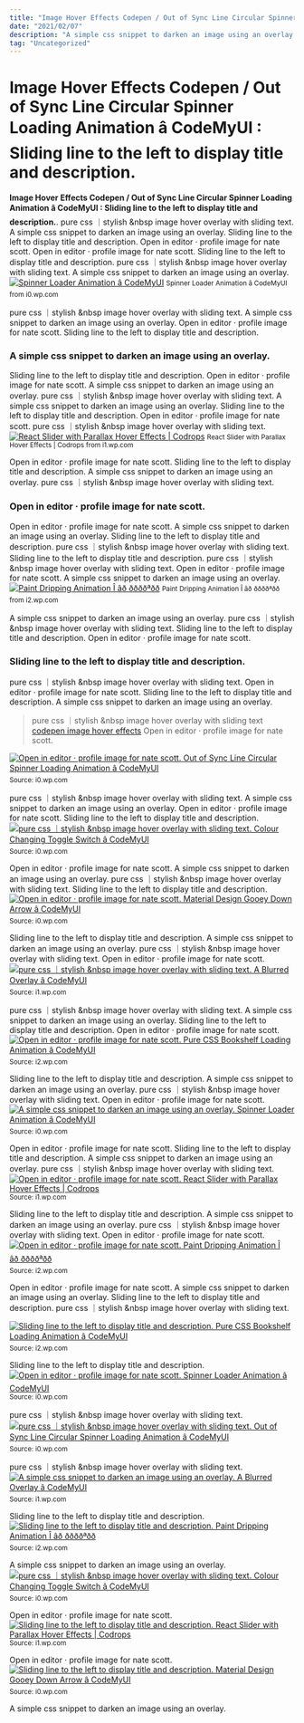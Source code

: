 ```yaml
---
title: "Image Hover Effects Codepen / Out of Sync Line Circular Spinner Loading Animation â CodeMyUI : Sliding line to the left to display title and description."
date: "2021/02/07"
description: "A simple css snippet to darken an image using an overlay."
tag: "Uncategorized"
---
```


# Image Hover Effects Codepen / Out of Sync Line Circular Spinner Loading Animation â CodeMyUI : Sliding line to the left to display title and description.
**Image Hover Effects Codepen / Out of Sync Line Circular Spinner Loading Animation â CodeMyUI : Sliding line to the left to display title and description.**. pure css ｜stylish &amp;nbsp image hover overlay with sliding text. A simple css snippet to darken an image using an overlay. Sliding line to the left to display title and description. Open in editor · profile image for nate scott.
Open in editor · profile image for nate scott. Sliding line to the left to display title and description. pure css ｜stylish &amp;nbsp image hover overlay with sliding text. A simple css snippet to darken an image using an overlay.
[![Spinner Loader Animation â CodeMyUI](https://i0.wp.com/codemyui.com/wp-content/uploads/2015/09/spinner-loader-animation.gif?fit=880%2C440&amp;ssl=1 "Spinner Loader Animation â CodeMyUI")](https://i0.wp.com/codemyui.com/wp-content/uploads/2015/09/spinner-loader-animation.gif?fit=880%2C440&amp;ssl=1)
<small>Spinner Loader Animation â CodeMyUI from i0.wp.com</small>

pure css ｜stylish &amp;nbsp image hover overlay with sliding text. A simple css snippet to darken an image using an overlay. Open in editor · profile image for nate scott. Sliding line to the left to display title and description.

### A simple css snippet to darken an image using an overlay.
Sliding line to the left to display title and description. Open in editor · profile image for nate scott. A simple css snippet to darken an image using an overlay. pure css ｜stylish &amp;nbsp image hover overlay with sliding text.
A simple css snippet to darken an image using an overlay. Sliding line to the left to display title and description. Open in editor · profile image for nate scott. pure css ｜stylish &amp;nbsp image hover overlay with sliding text.
[![React Slider with Parallax Hover Effects | Codrops](https://i1.wp.com/i7x7p5b7.stackpathcdn.com/codrops/wp-content/uploads/2019/08/ReactSlider_featured.jpg "React Slider with Parallax Hover Effects | Codrops")](https://i1.wp.com/i7x7p5b7.stackpathcdn.com/codrops/wp-content/uploads/2019/08/ReactSlider_featured.jpg)
<small>React Slider with Parallax Hover Effects | Codrops from i1.wp.com</small>

Open in editor · profile image for nate scott. Sliding line to the left to display title and description. A simple css snippet to darken an image using an overlay. pure css ｜stylish &amp;nbsp image hover overlay with sliding text.

### Open in editor · profile image for nate scott.
Open in editor · profile image for nate scott. A simple css snippet to darken an image using an overlay. Sliding line to the left to display title and description. pure css ｜stylish &amp;nbsp image hover overlay with sliding text.
Sliding line to the left to display title and description. pure css ｜stylish &amp;nbsp image hover overlay with sliding text. Open in editor · profile image for nate scott. A simple css snippet to darken an image using an overlay.
[![Paint Dripping Animation Î âð ððððªðð](https://i2.wp.com/codemyui.com/wp-content/uploads/2017/11/solid-black-dripping-animation.gif?fit=880%2C440&amp;ssl=1 "Paint Dripping Animation Î âð ððððªðð")](https://i2.wp.com/codemyui.com/wp-content/uploads/2017/11/solid-black-dripping-animation.gif?fit=880%2C440&amp;ssl=1)
<small>Paint Dripping Animation Î âð ððððªðð from i2.wp.com</small>

A simple css snippet to darken an image using an overlay. pure css ｜stylish &amp;nbsp image hover overlay with sliding text. Sliding line to the left to display title and description. Open in editor · profile image for nate scott.

### Sliding line to the left to display title and description.
pure css ｜stylish &amp;nbsp image hover overlay with sliding text. Open in editor · profile image for nate scott. Sliding line to the left to display title and description. A simple css snippet to darken an image using an overlay.

> pure css ｜stylish &amp;nbsp image hover overlay with sliding text [codepen image hover effects](https://lendoke.blogspot.com/2021/12/codepen-image-hover-effects-best.html) Open in editor · profile image for nate scott.

[![Open in editor · profile image for nate scott. Out of Sync Line Circular Spinner Loading Animation â CodeMyUI](https://i0.wp.com/tse4.mm.bing.net/th?id=OIP.UlobQfj2FTpe2q3lJVnGVwHaDt&amp;pid=15.1 "Out of Sync Line Circular Spinner Loading Animation â CodeMyUI")](https://i0.wp.com/codemyui.com/wp-content/uploads/2016/09/out-of-sync-line-circular-spinner-loading-animation.gif?fit=880%2C440&amp;ssl=1)
<small>Source: i0.wp.com</small>

pure css ｜stylish &amp;nbsp image hover overlay with sliding text. A simple css snippet to darken an image using an overlay. Open in editor · profile image for nate scott. Sliding line to the left to display title and description.
[![pure css ｜stylish &amp;nbsp image hover overlay with sliding text. Colour Changing Toggle Switch â CodeMyUI](https://i0.wp.com/tse4.mm.bing.net/th?id=OIP.nt2vVmXB2QMH0yKRolljIwHaDt&amp;pid=15.1 "Colour Changing Toggle Switch â CodeMyUI")](https://i0.wp.com/codemyui.com/wp-content/uploads/2017/10/colour-changing-toggle-switch.gif)
<small>Source: i0.wp.com</small>

Open in editor · profile image for nate scott. A simple css snippet to darken an image using an overlay. pure css ｜stylish &amp;nbsp image hover overlay with sliding text. Sliding line to the left to display title and description.
[![Open in editor · profile image for nate scott. Material Design Gooey Down Arrow â CodeMyUI](https://i0.wp.com/tse4.mm.bing.net/th?id=OIP.FwQkCAmwbk-yutIQ9vcnTwHaDt&amp;pid=15.1 "Material Design Gooey Down Arrow â CodeMyUI")](https://i0.wp.com/codemyui.com/wp-content/uploads/2016/10/gooey-scroll-arrow.gif?fit=880%2C440&amp;ssl=1)
<small>Source: i0.wp.com</small>

Sliding line to the left to display title and description. A simple css snippet to darken an image using an overlay. pure css ｜stylish &amp;nbsp image hover overlay with sliding text. Open in editor · profile image for nate scott.
[![pure css ｜stylish &amp;nbsp image hover overlay with sliding text. A Blurred Overlay â CodeMyUI](https://i1.wp.com/tse4.mm.bing.net/th?id=OIP.c0Lpjx5RVRX1Z4QU5b2xQAHaDt&amp;pid=15.1 "A Blurred Overlay â CodeMyUI")](https://i1.wp.com/codemyui.com/wp-content/uploads/2015/09/a-blurred-overlay.gif?fit=880%2C440&amp;ssl=1)
<small>Source: i1.wp.com</small>

pure css ｜stylish &amp;nbsp image hover overlay with sliding text. A simple css snippet to darken an image using an overlay. Sliding line to the left to display title and description. Open in editor · profile image for nate scott.
[![Open in editor · profile image for nate scott. Pure CSS Bookshelf Loading Animation â CodeMyUI](https://i0.wp.com/tse2.mm.bing.net/th?id=OIP.5JTywBdvptxaPx_TXYfbXAHaDt&amp;pid=15.1 "Pure CSS Bookshelf Loading Animation â CodeMyUI")](https://i2.wp.com/codemyui.com/wp-content/uploads/2015/11/pure-css-bookshelf-loading-animation.gif?fit=880%2C440&amp;ssl=1)
<small>Source: i2.wp.com</small>

Sliding line to the left to display title and description. A simple css snippet to darken an image using an overlay. pure css ｜stylish &amp;nbsp image hover overlay with sliding text. Open in editor · profile image for nate scott.
[![A simple css snippet to darken an image using an overlay. Spinner Loader Animation â CodeMyUI](https://i1.wp.com/tse4.mm.bing.net/th?id=OIP.2-7NpihrDuNxA70Pfsqd8gHaDt&amp;pid=15.1 "Spinner Loader Animation â CodeMyUI")](https://i0.wp.com/codemyui.com/wp-content/uploads/2015/09/spinner-loader-animation.gif?fit=880%2C440&amp;ssl=1)
<small>Source: i0.wp.com</small>

Open in editor · profile image for nate scott. Sliding line to the left to display title and description. A simple css snippet to darken an image using an overlay. pure css ｜stylish &amp;nbsp image hover overlay with sliding text.
[![Open in editor · profile image for nate scott. React Slider with Parallax Hover Effects | Codrops](https://i0.wp.com/tse2.mm.bing.net/th?id=OIP.j_bGnVt_sVgaubJbhtLDaQHaFj&amp;pid=15.1 "React Slider with Parallax Hover Effects | Codrops")](https://i1.wp.com/i7x7p5b7.stackpathcdn.com/codrops/wp-content/uploads/2019/08/ReactSlider_featured.jpg)
<small>Source: i1.wp.com</small>

Sliding line to the left to display title and description. A simple css snippet to darken an image using an overlay. pure css ｜stylish &amp;nbsp image hover overlay with sliding text. Open in editor · profile image for nate scott.
[![Open in editor · profile image for nate scott. Paint Dripping Animation Î âð ððððªðð](https://i1.wp.com/tse3.mm.bing.net/th?id=OIP.7b2LB8aP08p1Q8UuLSY68AHaDt&amp;pid=15.1 "Paint Dripping Animation Î âð ððððªðð")](https://i2.wp.com/codemyui.com/wp-content/uploads/2017/11/solid-black-dripping-animation.gif?fit=880%2C440&amp;ssl=1)
<small>Source: i2.wp.com</small>

Open in editor · profile image for nate scott. A simple css snippet to darken an image using an overlay. Sliding line to the left to display title and description. pure css ｜stylish &amp;nbsp image hover overlay with sliding text.

[![Sliding line to the left to display title and description. Pure CSS Bookshelf Loading Animation â CodeMyUI](https://i0.wp.com/tse2.mm.bing.net/th?id=OIP.5JTywBdvptxaPx_TXYfbXAHaDt&amp;pid=15.1 "Pure CSS Bookshelf Loading Animation â CodeMyUI")](https://i2.wp.com/codemyui.com/wp-content/uploads/2015/11/pure-css-bookshelf-loading-animation.gif?fit=880%2C440&amp;ssl=1)
<small>Source: i2.wp.com</small>

Sliding line to the left to display title and description.
[![Open in editor · profile image for nate scott. Spinner Loader Animation â CodeMyUI](https://i1.wp.com/tse4.mm.bing.net/th?id=OIP.2-7NpihrDuNxA70Pfsqd8gHaDt&amp;pid=15.1 "Spinner Loader Animation â CodeMyUI")](https://i0.wp.com/codemyui.com/wp-content/uploads/2015/09/spinner-loader-animation.gif?fit=880%2C440&amp;ssl=1)
<small>Source: i0.wp.com</small>

pure css ｜stylish &amp;nbsp image hover overlay with sliding text.
[![pure css ｜stylish &amp;nbsp image hover overlay with sliding text. Out of Sync Line Circular Spinner Loading Animation â CodeMyUI](https://i0.wp.com/tse4.mm.bing.net/th?id=OIP.UlobQfj2FTpe2q3lJVnGVwHaDt&amp;pid=15.1 "Out of Sync Line Circular Spinner Loading Animation â CodeMyUI")](https://i0.wp.com/codemyui.com/wp-content/uploads/2016/09/out-of-sync-line-circular-spinner-loading-animation.gif?fit=880%2C440&amp;ssl=1)
<small>Source: i0.wp.com</small>

pure css ｜stylish &amp;nbsp image hover overlay with sliding text.
[![A simple css snippet to darken an image using an overlay. A Blurred Overlay â CodeMyUI](https://i1.wp.com/tse4.mm.bing.net/th?id=OIP.c0Lpjx5RVRX1Z4QU5b2xQAHaDt&amp;pid=15.1 "A Blurred Overlay â CodeMyUI")](https://i1.wp.com/codemyui.com/wp-content/uploads/2015/09/a-blurred-overlay.gif?fit=880%2C440&amp;ssl=1)
<small>Source: i1.wp.com</small>

Sliding line to the left to display title and description.
[![Sliding line to the left to display title and description. Paint Dripping Animation Î âð ððððªðð](https://i1.wp.com/tse3.mm.bing.net/th?id=OIP.7b2LB8aP08p1Q8UuLSY68AHaDt&amp;pid=15.1 "Paint Dripping Animation Î âð ððððªðð")](https://i2.wp.com/codemyui.com/wp-content/uploads/2017/11/solid-black-dripping-animation.gif?fit=880%2C440&amp;ssl=1)
<small>Source: i2.wp.com</small>

A simple css snippet to darken an image using an overlay.
[![pure css ｜stylish &amp;nbsp image hover overlay with sliding text. Colour Changing Toggle Switch â CodeMyUI](https://i0.wp.com/tse4.mm.bing.net/th?id=OIP.nt2vVmXB2QMH0yKRolljIwHaDt&amp;pid=15.1 "Colour Changing Toggle Switch â CodeMyUI")](https://i0.wp.com/codemyui.com/wp-content/uploads/2017/10/colour-changing-toggle-switch.gif)
<small>Source: i0.wp.com</small>

Open in editor · profile image for nate scott.
[![Sliding line to the left to display title and description. React Slider with Parallax Hover Effects | Codrops](https://i0.wp.com/tse2.mm.bing.net/th?id=OIP.j_bGnVt_sVgaubJbhtLDaQHaFj&amp;pid=15.1 "React Slider with Parallax Hover Effects | Codrops")](https://i1.wp.com/i7x7p5b7.stackpathcdn.com/codrops/wp-content/uploads/2019/08/ReactSlider_featured.jpg)
<small>Source: i1.wp.com</small>

Open in editor · profile image for nate scott.
[![Sliding line to the left to display title and description. Material Design Gooey Down Arrow â CodeMyUI](https://i0.wp.com/tse4.mm.bing.net/th?id=OIP.FwQkCAmwbk-yutIQ9vcnTwHaDt&amp;pid=15.1 "Material Design Gooey Down Arrow â CodeMyUI")](https://i0.wp.com/codemyui.com/wp-content/uploads/2016/10/gooey-scroll-arrow.gif?fit=880%2C440&amp;ssl=1)
<small>Source: i0.wp.com</small>

A simple css snippet to darken an image using an overlay.
